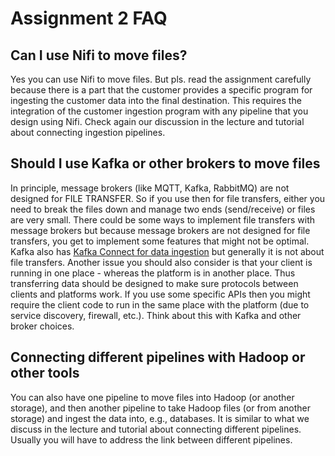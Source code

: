 # Assignment 2 FAQ

## Can I use Nifi to move files?

Yes you can use Nifi to move files. But pls. read the assignment carefully because there is a part that the customer provides a specific program for ingesting the customer data into the final destination. This requires the integration of the customer ingestion program with any pipeline that you design using Nifi. Check again our discussion in the lecture and tutorial about connecting ingestion pipelines.

## Should I use Kafka or other brokers to move files

In principle, message brokers (like MQTT, Kafka, RabbitMQ) are not designed for FILE TRANSFER. So if you use then for file transfers, either you need to break the files down and manage two ends (send/receive) or files are very small. There could be some ways to implement file transfers with message brokers but because message brokers are not designed for file transfers, you get to implement some features that might not be optimal. Kafka also has [Kafka Connect for data ingestion](https://docs.confluent.io/current/connect/index.html) but generally it is not about file transfers. Another issue you should also consider is that your client is running in one place - whereas the platform is in another place. Thus transferring data should be designed to make sure protocols between clients and platforms work. If you use some specific APIs then you might require the client code to run in the same place with the platform (due to service discovery, firewall, etc.). Think about this with Kafka and other broker choices.
## Connecting different pipelines with Hadoop  or other tools
You can also have one pipeline to move files into Hadoop (or another storage), and then another pipeline to take Hadoop files (or from another storage) and ingest the data into, e.g., databases. It is similar to what we discuss in the lecture and tutorial about connecting different pipelines. Usually you will have to address the link between different pipelines.
